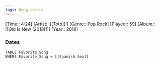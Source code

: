 ```yaml
---
tags: Song ⭐⭐⭐⭐⭐ 
---
```

[Time:: 4:24]
[Artist:: [[Toto]] ]
[Genre:: Pop Rock]
[Played:: 59]
[Album:: [[Old Is New (2018)]]]
[Year:: 2018]
### Dates
````dataview
TABLE Favorite_Song
WHERE Favorite_Song = [[Spanish Sea]]
````
